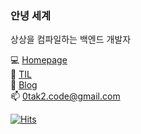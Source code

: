 ### 안녕 세계

상상을 컴파일하는 백엔드 개발자

💻 [Homepage](https://0tak2.github.io/)  
📝 [TIL](https://0tak2.github.io/T0L/)  
💬 [Blog](https://archiveyoung.tistory.com/)  
📫 0tak2.code@gmail.com  

[![Hits](https://hits.seeyoufarm.com/api/count/incr/badge.svg?url=https%3A%2F%2Fgithub.com%2F0tak2%2F&count_bg=%2379C83D&title_bg=%23555555&icon=&icon_color=%23E7E7E7&title=hits&edge_flat=false)](https://hits.seeyoufarm.com)

<!--
**0tak2/0tak2** is a ✨ _special_ ✨ repository because its `README.md` (this file) appears on your GitHub profile.

Here are some ideas to get you started:

- 🔭 I’m currently working on ...
- 🌱 I’m currently learning ...
- 👯 I’m looking to collaborate on ...
- 🤔 I’m looking for help with ...
- 💬 Ask me about ...
- 📫 How to reach me: ...
- 😄 Pronouns: ...
- ⚡ Fun fact: ...
-->
